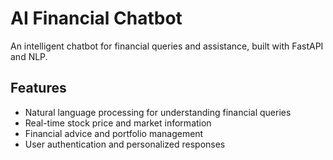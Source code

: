 # AI Financial Chatbot

An intelligent chatbot for financial queries and assistance, built with FastAPI and NLP.

## Features

- Natural language processing for understanding financial queries
- Real-time stock price and market information
- Financial advice and portfolio management
- User authentication and personalized responses